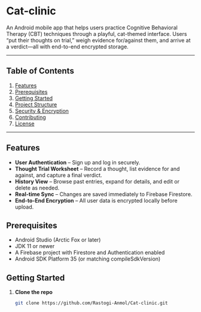 # Cat-clinic

An Android mobile app that helps users practice Cognitive Behavioral Therapy (CBT) techniques through a playful, cat-themed interface. Users “put their thoughts on trial,” weigh evidence for/against them, and arrive at a verdict—all with end-to-end encrypted storage.

---

## Table of Contents

1. [Features](#features)  
2. [Prerequisites](#prerequisites)  
3. [Getting Started](#getting-started)  
4. [Project Structure](#project-structure)  
5. [Security & Encryption](#security--encryption)  
6. [Contributing](#contributing)  
7. [License](#license)

---

## Features

- **User Authentication** – Sign up and log in securely.  
- **Thought Trial Worksheet** – Record a thought, list evidence for and against, and capture a final verdict.  
- **History View** – Browse past entries, expand for details, and edit or delete as needed.  
- **Real-time Sync** – Changes are saved immediately to Firebase Firestore.  
- **End-to-End Encryption** – All user data is encrypted locally before upload.

## Prerequisites

- Android Studio (Arctic Fox or later)  
- JDK 11 or newer  
- A Firebase project with Firestore and Authentication enabled  
- Android SDK Platform 35 (or matching compileSdkVersion)

## Getting Started

1. **Clone the repo**  
   ```bash
   git clone https://github.com/Rastogi-Anmol/Cat-clinic.git
